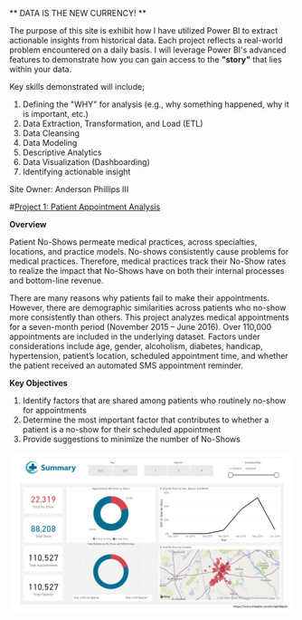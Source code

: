** DATA IS THE NEW CURRENCY! **  

The purpose of this site is exhibit how I have utilized Power BI to extract actionable insights from historical data. Each project reflects a real-world problem encountered on a daily basis. I will leverage Power BI's advanced features to demonstrate how you can gain access to the **"story"** that lies within your data.  

Key skills demonstrated will include;  
  1. Defining the "WHY" for analysis (e.g., why something happened, why it is important, etc.)
  2. Data Extraction, Transformation, and Load (ETL)
  3. Data Cleansing
  4. Data Modeling
  5. Descriptive Analytics
  6. Data Visualization (Dashboarding)
  7. Identifying actionable insight 


Site Owner: Anderson Phillips III  


#[Project 1: Patient Appointment Analysis](https://github.com/aphillipsiii/Power-BI-Projects/)  

**Overview**  

Patient No-Shows permeate medical practices, across specialties, locations, and practice models. No-shows
consistently cause problems for medical practices. Therefore, medical practices track their No-Show rates to
realize the impact that No-Shows have on both their internal processes and bottom-line revenue.  

There are many reasons why patients fail to make their appointments. However, there are demographic
similarities across patients who no-show more consistently than others. This project analyzes medical
appointments for a seven-month period (November 2015 – June 2016). Over 110,000 appointments are
included in the underlying dataset. Factors under considerations include age, gender, alcoholism, diabetes,
handicap, hypertension, patient’s location, scheduled appointment time, and whether the patient received an
automated SMS appointment reminder.  

**Key Objectives**  
1. Identify factors that are shared among patients who routinely no-show for appointments
  2. Determine the most important factor that contributes to whether a patient is a no-show for their scheduled appointment
  3. Provide suggestions to minimize the number of No-Shows  
  
![](/images/Patient_Appointment_Data_Analysis_Dashboard.png)

